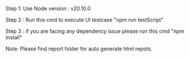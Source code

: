 Step 1: Use Node version : v20.10.0

Step 2 : Run this cmd to execute UI testcase "npm run testScript"

Step 3 : if you are facing any dependency issue please run this cmd "npm install"

Note: Please find report folder for auto generate html repots.
